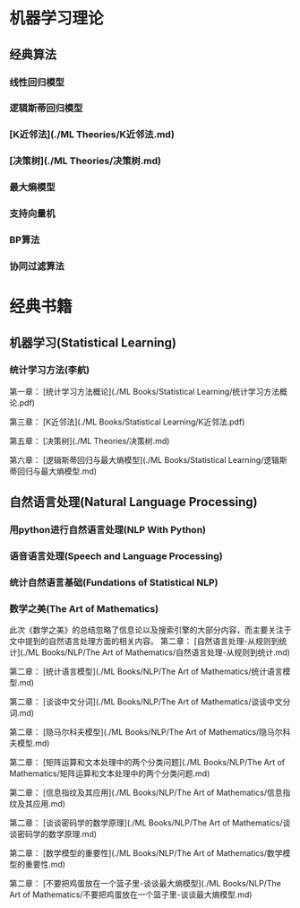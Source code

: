 # 机器学习理论
## 经典算法
### 线性回归模型
### 逻辑斯蒂回归模型
### [K近邻法](./ML Theories/K近邻法.md)
### [决策树](./ML Theories/决策树.md)
### 最大熵模型
### 支持向量机
### BP算法
### 协同过滤算法
### 
# 经典书籍
## 机器学习(Statistical Learning)
### 统计学习方法(李航)
第一章： [统计学习方法概论](./ML Books/Statistical Learning/统计学习方法概论.pdf)

第三章： [K近邻法](./ML Books/Statistical Learning/K近邻法.pdf)

第五章： [决策树](./ML Theories/决策树.md)

第六章： [逻辑斯蒂回归与最大熵模型](./ML Books/Statistical Learning/逻辑斯蒂回归与最大熵模型.md)
## 自然语言处理(Natural Language Processing)
### 用python进行自然语言处理(NLP With Python)
### 语音语言处理(Speech and Language Processing)
### 统计自然语言基础(Fundations of Statistical NLP)
### 数学之美(The Art of Mathematics)
此次《数学之美》的总结忽略了信息论以及搜索引擎的大部分内容，而主要关注于文中提到的自然语言处理方面的相关内容。
第二章： [自然语言处理-从规则到统计](./ML Books/NLP/The Art of Mathematics/自然语言处理-从规则到统计.md)

第二章： [统计语言模型](./ML Books/NLP/The Art of Mathematics/统计语言模型.md)

第二章： [谈谈中文分词](./ML Books/NLP/The Art of Mathematics/谈谈中文分词.md)

第二章： [隐马尔科夫模型](./ML Books/NLP/The Art of Mathematics/隐马尔科夫模型.md)

第二章： [矩阵运算和文本处理中的两个分类问题](./ML Books/NLP/The Art of Mathematics/矩阵运算和文本处理中的两个分类问题.md)

第二章： [信息指纹及其应用](./ML Books/NLP/The Art of Mathematics/信息指纹及其应用.md)

第二章： [谈谈密码学的数学原理](./ML Books/NLP/The Art of Mathematics/谈谈密码学的数学原理.md)

第二章： [数学模型的重要性](./ML Books/NLP/The Art of Mathematics/数学模型的重要性.md)

第二章： [不要把鸡蛋放在一个篮子里-谈谈最大熵模型](./ML Books/NLP/The Art of Mathematics/不要把鸡蛋放在一个篮子里-谈谈最大熵模型.md)
